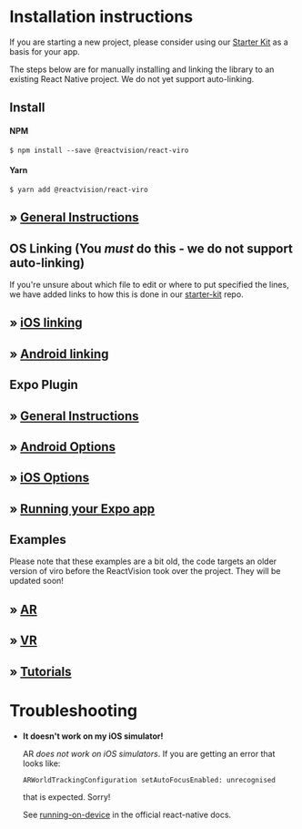 # Installation instructions

If you are starting a new project, please consider using our [Starter Kit](https://github.com/ViroCommunity/starter-kit) as a basis for your app.

The steps below are for manually installing and linking the library to an existing React Native project. We do not yet support auto-linking.

## Install

#### NPM

```console
$ npm install --save @reactvision/react-viro
```

#### Yarn

```console
$ yarn add @reactvision/react-viro
```

## » [General Instructions](https://viro-community.readme.io/docs/installation-instructions#installation-instructions)

## OS Linking (You _must_ do this - we do not support auto-linking)

If you're unsure about which file to edit or where to put specified the lines, we have added links to how this is done in our [starter-kit](https://github.com/ViroCommunity/starter-kit) repo.

## » [iOS linking](https://viro-community.readme.io/docs/installation-instructions#ios-linking-you-must-do-this---we-do-not-yet-support-auto-linking)

## » [Android linking](https://viro-community.readme.io/docs/installation-instructions#android-linking-you-must-do-this---we-do-not-yet-support-auto-linking)

## Expo Plugin

## » [General Instructions](https://viro-community.readme.io/docs/integrating-with-expo#installation-instructions)

## » [Android Options](https://viro-community.readme.io/docs/integrating-with-expo#android-options)

## » [iOS Options](https://viro-community.readme.io/docs/integrating-with-expo#ios-options)

## » [Running your Expo app](https://viro-community.readme.io/docs/integrating-with-expo#running-your-expo-app)

## Examples

Please note that these examples are a bit old, the code targets an older version of viro before the ReactVision took over the project. They will be updated soon!

## » [AR](https://viro-community.readme.io/docs/examples#ar-examples)

## » [VR](https://viro-community.readme.io/docs/examples#vr-examples)

## » [Tutorials](https://viro-community.readme.io/docs/examples#tutorials)

# **Troubleshooting**

- **It doesn't work on my iOS simulator!**

  AR _does not work on iOS simulators_. If you are getting an error that looks like:

  `ARWorldTrackingConfiguration setAutoFocusEnabled: unrecognised`

  that is expected. Sorry!

  See [running-on-device](https://reactnative.dev/docs/running-on-device) in the official react-native docs.
